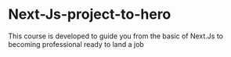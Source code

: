 # Next-Js-project-to-hero
 This course is developed to guide you from the basic of Next.Js to becoming professional ready to land a job
